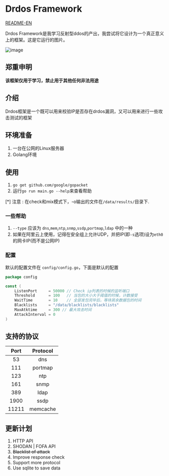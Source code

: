 # Drdos Framework

[README-EN](https://github.com/chriskaliX/drdos-framework/blob/master/README-EN.md)

Drdos Framework是我学习反射型ddos的产出，我尝试将它设计为一个真正意义上的框架。这是它运行的图片。

![image](https://github.com/chriskaliX/drdos-framework/blob/master/imgs/demo.png)

## 郑重申明

**该框架仅用于学习，禁止用于其他任何非法用途**

## 介绍

Drdos框架是一个既可以用来校验IP是否存在drdos漏洞，又可以用来进行一些攻击测试的框架

## 环境准备

1. 一台在公网的Linux服务器
2. Golang环境

## 使用

1. `go get github.com/google/gopacket`
2. 运行`go run main.go --help`来查看帮助

[*] 注意 : 在check和mix模式下，-o输出的文件在`/data/results/`目录下.

### 一些帮助

1. `--type` 应该为 `dns`,`mem`,`ntp`,`snmp`,`ssdp`,`portmap`,`ldap` 中的一种
2. 如果在阿里云上使用，记得在安全组上允许UDP，并把IP(即`-s`选项)设为`eth0`的网卡IP(而不是公网IP)

### 配置

默认的配置文件在 `config/config.go`，下面是默认的配置

```go
package config

const (
	ListenPort     = 50000 // Check ip列表的时候的监听端口
	Threshold      = 100   // 当包的大小大于阈值的时候，计数接受
	WaitTime       = 10    // 全部发包完毕后，等待其余数据包的时间
	Blacklists     = "/data/blacklists/blacklists"
	MaxAtktime     = 300 // 最大攻击时间
	AttackInterval = 0
)
```

## 支持的协议

|Port|Protocol|
|:-:|:-:|
|53|dns|
|111|portmap|
|123|ntp|
|161|snmp|
|389|ldap|
|1900|ssdp|
|11211|memcache|

## 更新计划

1. HTTP API
2. SHODAN | FOFA API
3. ~~Blacklist of attack~~
4. Improve response check
5. Support more protocol
6. Use sqlite to save data
